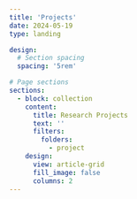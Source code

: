```yaml
---
title: 'Projects'
date: 2024-05-19
type: landing

design:
  # Section spacing
  spacing: '5rem'

# Page sections
sections:
  - block: collection
    content:
      title: Research Projects
      text: ''
      filters:
        folders:
          - project
    design:
      view: article-grid
      fill_image: false
      columns: 2
---
```

